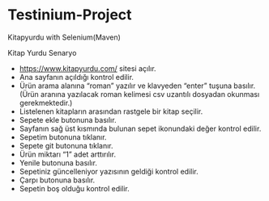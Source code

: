 # Testinium-Project
Kitapyurdu with Selenium(Maven)


Kitap Yurdu Senaryo

- https://www.kitapyurdu.com/ sitesi açılır.
- Ana sayfanın açıldığı kontrol edilir.
- Ürün arama alanına “roman” yazılır ve klavyeden “enter” tuşuna basılır. (Ürün
aranına yazılacak roman kelimesi csv uzantılı dosyadan okunması gerekmektedir.)
- Listelenen kitapların arasından rastgele bir kitap seçilir.
- Sepete ekle butonuna basılır.
- Sayfanın sağ üst kısmında bulunan sepet ikonundaki değer kontrol edilir.
- Sepetim butonuna tıklanır.
- Sepete git butonuna tıklanır.
- Ürün miktarı “1” adet arttırılır.
- Yenile butonuna basılır.
- Sepetiniz güncelleniyor yazısının geldiği kontrol edilir.
- Çarpı butonuna basılır.
- Sepetin boş olduğu kontrol edilir.

